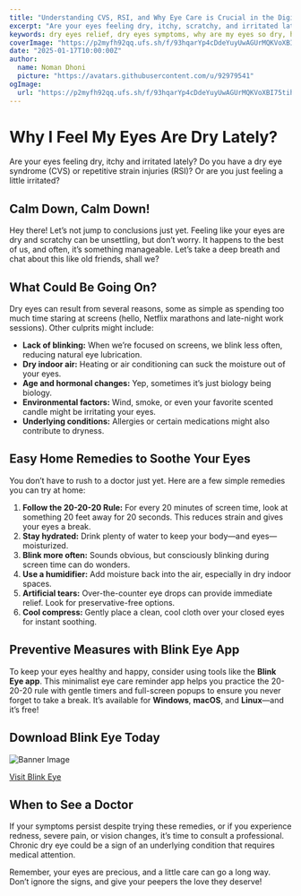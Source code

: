```yaml
---
title: "Understanding CVS, RSI, and Why Eye Care is Crucial in the Digital Age"
excerpt: "Are your eyes feeling dry, itchy, scratchy, and irritated lately? Learn the possible causes, home remedies, and when to see a doctor to ensure your eye health stays top-notch."
keywords: dry eyes relief, dry eyes symptoms, why are my eyes so dry, home remedies for dry eyes, dry eye syndrome, how to fix dry eyes, eye strain from computer, best eye drops for dry eyes, chronic dry eye treatment, dry eyes at night, dry eyes in the morning, how to prevent dry eyes, causes of dry eyes, dry eyes and screen time, natural remedies for dry eyes, how to hydrate eyes, red and itchy eyes, eye dryness due to allergies, dry eyes and air conditioning, dry eyes solutions.
coverImage: "https://p2myfh92qq.ufs.sh/f/93hqarYp4cDdeYuyUwAGUrMQKVoXBI75tih4E9gWPzmLdf16"
date: "2025-01-17T10:00:00Z"
author:
  name: Noman Dhoni
  picture: "https://avatars.githubusercontent.com/u/92979541"
ogImage:
  url: "https://p2myfh92qq.ufs.sh/f/93hqarYp4cDdeYuyUwAGUrMQKVoXBI75tih4E9gWPzmLdf16"
---
```

  
# Why I Feel My Eyes Are Dry Lately?

Are your eyes feeling dry, itchy and irritated lately? Do you have a dry eye syndrome (CVS) or repetitive strain injuries (RSI)? Or are you just feeling a little irritated?

## Calm Down, Calm Down!

Hey there! Let’s not jump to conclusions just yet. Feeling like your eyes are dry and scratchy can be unsettling, but don’t worry. It happens to the best of us, and often, it’s something manageable. Let’s take a deep breath and chat about this like old friends, shall we?

## What Could Be Going On?

Dry eyes can result from several reasons, some as simple as spending too much time staring at screens (hello, Netflix marathons and late-night work sessions). Other culprits might include:

- **Lack of blinking:** When we’re focused on screens, we blink less often, reducing natural eye lubrication.
- **Dry indoor air:** Heating or air conditioning can suck the moisture out of your eyes.
- **Age and hormonal changes:** Yep, sometimes it’s just biology being biology.
- **Environmental factors:** Wind, smoke, or even your favorite scented candle might be irritating your eyes.
- **Underlying conditions:** Allergies or certain medications might also contribute to dryness.

## Easy Home Remedies to Soothe Your Eyes

You don’t have to rush to a doctor just yet. Here are a few simple remedies you can try at home:

1. **Follow the 20-20-20 Rule:** For every 20 minutes of screen time, look at something 20 feet away for 20 seconds. This reduces strain and gives your eyes a break.
2. **Stay hydrated:** Drink plenty of water to keep your body—and eyes—moisturized.
3. **Blink more often:** Sounds obvious, but consciously blinking during screen time can do wonders.
4. **Use a humidifier:** Add moisture back into the air, especially in dry indoor spaces.
5. **Artificial tears:** Over-the-counter eye drops can provide immediate relief. Look for preservative-free options.
6. **Cool compress:** Gently place a clean, cool cloth over your closed eyes for instant soothing.

## Preventive Measures with Blink Eye App

To keep your eyes healthy and happy, consider using tools like the **Blink Eye app**. This minimalist eye care reminder app helps you practice the 20-20-20 rule with gentle timers and full-screen popups to ensure you never forget to take a break. It’s available for **Windows**, **macOS**, and **Linux**—and it’s free!

## Download Blink Eye Today

![Banner Image](https://p2myfh92qq.ufs.sh/f/93hqarYp4cDdoi04u4derHR0E5Och9U3PASy1oYVvwiMlx6D)

[Visit Blink Eye](https://blinkeye.app/)

## When to See a Doctor

If your symptoms persist despite trying these remedies, or if you experience redness, severe pain, or vision changes, it’s time to consult a professional. Chronic dry eye could be a sign of an underlying condition that requires medical attention.

Remember, your eyes are precious, and a little care can go a long way. Don’t ignore the signs, and give your peepers the love they deserve!
